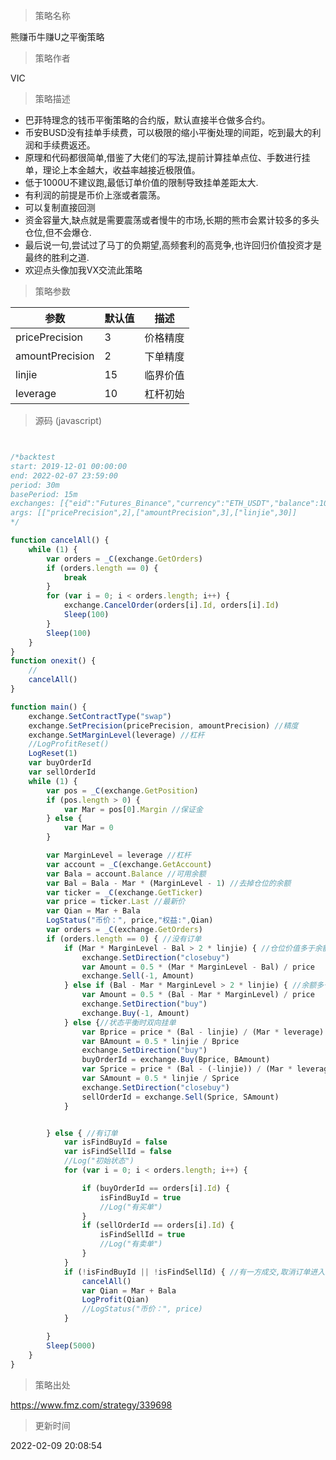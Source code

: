 
> 策略名称

熊赚币牛赚U之平衡策略

> 策略作者

VIC

> 策略描述

* 巴菲特理念的钱币平衡策略的合约版，默认直接半仓做多合约。
* 币安BUSD没有挂单手续费，可以极限的缩小平衡处理的间距，吃到最大的利润和手续费返还。
* 原理和代码都很简单,借鉴了大佬们的写法,提前计算挂单点位、手数进行挂单，理论上本金越大，收益率越接近极限值。
* 低于1000U不建议跑,最低订单价值的限制导致挂单差距太大.
* 有利润的前提是币价上涨或者震荡。
* 可以复制直接回测
* 资金容量大,缺点就是需要震荡或者慢牛的市场,长期的熊市会累计较多的多头仓位,但不会爆仓.
* 最后说一句,尝试过了马丁的负期望,高频套利的高竞争,也许回归价值投资才是最终的胜利之道.
* 欢迎点头像加我VX交流此策略

> 策略参数



|参数|默认值|描述|
|----|----|----|
|pricePrecision|3|价格精度|
|amountPrecision|2|下单精度|
|linjie|15|临界价值|
|leverage|10|杠杆初始|


> 源码 (javascript)

``` javascript


/*backtest
start: 2019-12-01 00:00:00
end: 2022-02-07 23:59:00
period: 30m
basePeriod: 15m
exchanges: [{"eid":"Futures_Binance","currency":"ETH_USDT","balance":100000}]
args: [["pricePrecision",2],["amountPrecision",3],["linjie",30]]
*/

function cancelAll() {
    while (1) {
        var orders = _C(exchange.GetOrders)
        if (orders.length == 0) {
            break
        }
        for (var i = 0; i < orders.length; i++) {
            exchange.CancelOrder(orders[i].Id, orders[i].Id)
            Sleep(100)
        }
        Sleep(100)
    }
}
function onexit() {
    //
    cancelAll()
}

function main() {
    exchange.SetContractType("swap")
    exchange.SetPrecision(pricePrecision, amountPrecision) //精度
    exchange.SetMarginLevel(leverage) //杠杆
    //LogProfitReset()
    LogReset(1)
    var buyOrderId
    var sellOrderId
    while (1) {
        var pos = _C(exchange.GetPosition)
        if (pos.length > 0) {
            var Mar = pos[0].Margin //保证金
        } else {
            var Mar = 0
        }

        var MarginLevel = leverage //杠杆
        var account = _C(exchange.GetAccount)
        var Bala = account.Balance //可用余额
        var Bal = Bala - Mar * (MarginLevel - 1) //去掉仓位的余额
        var ticker = _C(exchange.GetTicker)
        var price = ticker.Last //最新价
        var Qian = Mar + Bala
        LogStatus("币价：", price,"权益:",Qian)
        var orders = _C(exchange.GetOrders)
        if (orders.length == 0) { //没有订单
            if (Mar * MarginLevel - Bal > 2 * linjie) { //仓位价值多于余额 //临界价值
                exchange.SetDirection("closebuy")
                var Amount = 0.5 * (Mar * MarginLevel - Bal) / price
                exchange.Sell(-1, Amount)
            } else if (Bal - Mar * MarginLevel > 2 * linjie) { //余额多于仓位价值 //临界价值
                var Amount = 0.5 * (Bal - Mar * MarginLevel) / price
                exchange.SetDirection("buy")
                exchange.Buy(-1, Amount)
            } else {//状态平衡时双向挂单
                var Bprice = price * (Bal - linjie) / (Mar * leverage)
                var BAmount = 0.5 * linjie / Bprice
                exchange.SetDirection("buy")
                buyOrderId = exchange.Buy(Bprice, BAmount)
                var Sprice = price * (Bal - (-linjie)) / (Mar * leverage)
                var SAmount = 0.5 * linjie / Sprice
                exchange.SetDirection("closebuy")
                sellOrderId = exchange.Sell(Sprice, SAmount)
            }


        } else { //有订单
            var isFindBuyId = false
            var isFindSellId = false
            //Log("初始状态")
            for (var i = 0; i < orders.length; i++) {

                if (buyOrderId == orders[i].Id) {
                    isFindBuyId = true
                    //Log("有买单")
                }
                if (sellOrderId == orders[i].Id) {
                    isFindSellId = true
                    //Log("有卖单")
                }
            }
            if (!isFindBuyId || !isFindSellId) { //有一方成交,取消订单进入新循环
                cancelAll()
                var Qian = Mar + Bala
                LogProfit(Qian)
                //LogStatus("币价：", price)
            }

        }
        Sleep(5000)
    }
}
```

> 策略出处

https://www.fmz.com/strategy/339698

> 更新时间

2022-02-09 20:08:54
